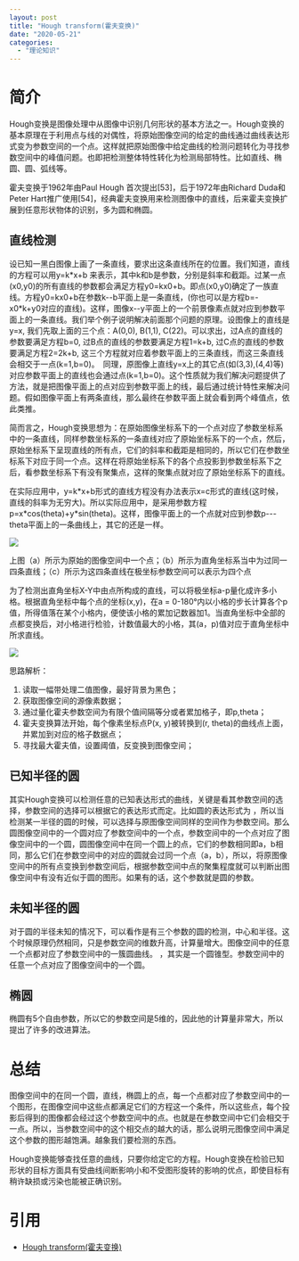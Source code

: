 ```yaml
---
layout: post
title: "Hough transform(霍夫变换)"
date: "2020-05-21"
categories: 
  - "理论知识"
---
```


# 简介

Hough变换是图像处理中从图像中识别几何形状的基本方法之一。Hough变换的基本原理在于利用点与线的对偶性，将原始图像空间的给定的曲线通过曲线表达形式变为参数空间的一个点。这样就把原始图像中给定曲线的检测问题转化为寻找参数空间中的峰值问题。也即把检测整体特性转化为检测局部特性。比如直线、椭圆、圆、弧线等。

霍夫变换于1962年由Paul Hough 首次提出\[53\]，后于1972年由Richard Duda和Peter Hart推广使用\[54\]，经典霍夫变换用来检测图像中的直线，后来霍夫变换扩展到任意形状物体的识别，多为圆和椭圆。

## 直线检测

设已知一黑白图像上画了一条直线，要求出这条直线所在的位置。我们知道，直线的方程可以用y=k\*x+b 来表示，其中k和b是参数，分别是斜率和截距。过某一点(x0,y0)的所有直线的参数都会满足方程y0=kx0+b。即点(x0,y0)确定了一族直线。方程y0=kx0+b在参数k--b平面上是一条直线，(你也可以是方程b=-x0\*k+y0对应的直线)。这样，图像x--y平面上的一个前景像素点就对应到参数平面上的一条直线。我们举个例子说明解决前面那个问题的原理。设图像上的直线是y=x, 我们先取上面的三个点：A(0,0), B(1,1), C(22)。可以求出，过A点的直线的参数要满足方程b=0, 过B点的直线的参数要满足方程1=k+b, 过C点的直线的参数要满足方程2=2k+b, 这三个方程就对应着参数平面上的三条直线，而这三条直线会相交于一点(k=1,b=0)。　同理，原图像上直线y=x上的其它点(如(3,3),(4,4)等)　对应参数平面上的直线也会通过点(k=1,b=0)。这个性质就为我们解决问题提供了方法，就是把图像平面上的点对应到参数平面上的线，最后通过统计特性来解决问题。假如图像平面上有两条直线，那么最终在参数平面上就会看到两个峰值点，依此类推。

简而言之，Hough变换思想为：在原始图像坐标系下的一个点对应了参数坐标系中的一条直线，同样参数坐标系的一条直线对应了原始坐标系下的一个点，然后，原始坐标系下呈现直线的所有点，它们的斜率和截距是相同的，所以它们在参数坐标系下对应于同一个点。这样在将原始坐标系下的各个点投影到参数坐标系下之后，看参数坐标系下有没有聚集点，这样的聚集点就对应了原始坐标系下的直线。

在实际应用中，y=k\*x+b形式的直线方程没有办法表示x=c形式的直线(这时候，直线的斜率为无穷大)。所以实际应用中，是采用参数方程p=x\*cos(theta)+y\*sin(theta)。这样，图像平面上的一个点就对应到参数p---theta平面上的一条曲线上，其它的还是一样。

[![](/assets/image/default/241054323465983.png)](http://127.0.0.1/?attachment_id=3444)

上图（a）所示为原始的图像空间中一个点；（b）所示为直角坐标系当中为过同一四条直线；（c）所示为这四条直线在极坐标参数空间可以表示为四个点

为了检测出直角坐标X-Y中由点所构成的直线，可以将极坐标a-p量化成许多小格。根据直角坐标中每个点的坐标(x,y)，在a = 0-180°内以小格的步长计算各个p值，所得值落在某个小格内，便使该小格的累加记数器加1。当直角坐标中全部的点都变换后，对小格进行检验，计数值最大的小格，其(a，p)值对应于直角坐标中所求直线。

[![](/assets/image/default/9901b16235bce64b0c33faaa.jpg)](http://127.0.0.1/?attachment_id=3445)

思路解析：

1. 读取一幅带处理二值图像，最好背景为黑色；
2. 获取图像空间的源像素数据；
3. 通过量化霍夫参数空间为有限个值间隔等分或者累加格子，即p,theta；
4. 霍夫变换算法开始，每个像素坐标点P(x, y)被转换到(r, theta)的曲线点上面，并累加到对应的格子数据点；
5. 寻找最大霍夫值，设置阈值，反变换到图像空间；

## 已知半径的圆

其实Hough变换可以检测任意的已知表达形式的曲线，关键是看其参数空间的选择，参数空间的选择可以根据它的表达形式而定。比如圆的表达形式为 ，所以当检测某一半径的圆的时候，可以选择与原图像空间同样的空间作为参数空间。那么圆图像空间中的一个圆对应了参数空间中的一个点，参数空间中的一个点对应了图像空间中的一个圆，圆图像空间中在同一个圆上的点，它们的参数相同即a，b相同，那么它们在参数空间中的对应的圆就会过同一个点（a，b），所以，将原图像空间中的所有点变换到参数空间后，根据参数空间中点的聚集程度就可以判断出图像空间中有没有近似于圆的图形。如果有的话，这个参数就是圆的参数。

## 未知半径的圆

对于圆的半径未知的情况下，可以看作是有三个参数的圆的检测，中心和半径。这个时候原理仍然相同，只是参数空间的维数升高，计算量增大。图像空间中的任意一个点都对应了参数空间中的一簇圆曲线。 ，其实是一个圆锥型。参数空间中的任意一个点对应了图像空间中的一个圆。

## 椭圆

椭圆有5个自由参数，所以它的参数空间是5维的，因此他的计算量非常大，所以提出了许多的改进算法。

# 总结

图像空间中的在同一个圆，直线，椭圆上的点，每一个点都对应了参数空间中的一个图形，在图像空间中这些点都满足它们的方程这一个条件，所以这些点，每个投影后得到的图像都会经过这个参数空间中的点。也就是在参数空间中它们会相交于一点。所以，当参数空间中的这个相交点的越大的话，那么说明元图像空间中满足这个参数的图形越饱满。越象我们要检测的东西。

Hough变换能够查找任意的曲线，只要你给定它的方程。Hough变换在检验已知形状的目标方面具有受曲线间断影响小和不受图形旋转的影响的优点，即使目标有稍许缺损或污染也能被正确识别。

# 引用

- [Hough transform(霍夫变换)](https://www.cnblogs.com/AndyJee/p/3805594.html)
